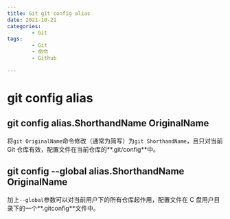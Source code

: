 ```yaml
---
title: Git git config alias
date: 2021-10-21
categories:
        - Git
tags:
        - Git
        - 命令
        - Github

---
```


# git config alias

## git config alias.ShorthandName OriginalName

将`git OriginalName`命令修改（通常为简写）为`git ShorthandName`，且只对当前 Git 仓库有效，配置文件在当前仓库的**.git/config**中。

## git config --global alias.ShorthandName OriginalName

加上`--global`参数可以对当前用户下的所有仓库起作用，配置文件在 C 盘用户目录下的一个**.gitconfig**文件中。
